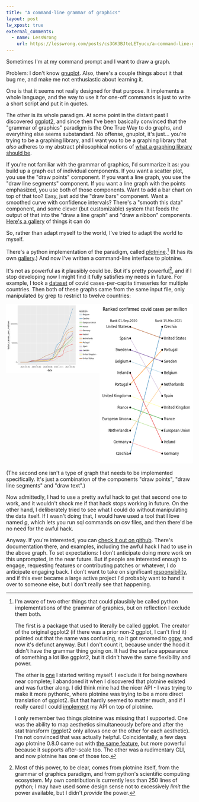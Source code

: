 ```yaml
---
title: "A command-line grammar of graphics"
layout: post
lw_xpost: true
external_comments:
  - name: LessWrong
    url: https://lesswrong.com/posts/cs3GK3BJteLETyucu/a-command-line-grammar-of-graphics
---
```

Sometimes I'm at my command prompt and I want to draw a graph.

Problem: I don't know [gnuplot](https://en.wikipedia.org/wiki/Gnuplot). Also, there's a couple things about it that bug me, and make me not enthusiastic about learning it.

One is that it seems not really designed for that purpose. It implements a whole language, and the way to use it for one-off commands is just to write a short script and put it in quotes.

The other is its whole paradigm. At some point in the distant past I discovered [ggplot2](https://en.wikipedia.org/wiki/Ggplot2), and since then I've been basically convinced that the "grammar of graphics" paradigm is the One True Way to do graphs, and everything else seems substandard. No offense, gnuplot, it's just... you're trying to be a graphing library, and I want you to be a graphing library that *also* adheres to my abstract philosophical notions of [what a graphing library should be](https://en.wikipedia.org/wiki/No_true_Scotsman).

If you're not familiar with the grammar of graphics, I'd summarize it as: you build up a graph out of individual components. If you want a scatter plot, you use the "draw points" component. If you want a line graph, you use the "draw line segments" component. If you want a line graph with the points emphasized, you use both of those components. Want to add a bar chart on top of that too? Easy, just add the "draw bars" component. Want a smoothed curve with confidence intervals? There's a "smooth this data" component, and some clever (but customizable) system that feeds the output of that into the "draw a line graph" and "draw a ribbon" components. [Here's a gallery](https://www.r-graph-gallery.com/ggplot2-package.html) of things it can do

So, rather than adapt myself to the world, I've tried to adapt the world to myself.

There's a python implementation of the paradigm, called [plotnine](https://plotnine.readthedocs.io/en/stable/).[^other-ggs] (It has its own [gallery](https://plotnine.readthedocs.io/en/stable/gallery.html).) And now I've written a command-line interface to plotnine.

It's not as powerful as it plausibly could be. But it's pretty powerful[^power], and if I stop developing now I might find it fully satisfies my needs in future. For example, I took a [dataset](https://github.com/owid/covid-19-data/tree/master/public/data/) of covid cases-per-capita timeseries for multiple countries. Then both of these graphs came from the same input file, only manipulated by grep to restrict to twelve countries:

<div style="display: flex">
<a href="https://raw.githubusercontent.com/ChickenProp/p9-cli/41f856cb159f96d6e809d85ac77e99e3bc5bd7cd/examples/time-series.png"><img src="https://raw.githubusercontent.com/ChickenProp/p9-cli/41f856cb159f96d6e809d85ac77e99e3bc5bd7cd/examples/time-series.png" width="300" height="186" alt="A time series graph"></a>
<a href="https://raw.githubusercontent.com/ChickenProp/p9-cli/41f856cb159f96d6e809d85ac77e99e3bc5bd7cd/examples/change-in-rank.png"><img src="https://raw.githubusercontent.com/ChickenProp/p9-cli/41f856cb159f96d6e809d85ac77e99e3bc5bd7cd/examples/change-in-rank.png" width="300" height="429" alt="A change in rank graph"></a>
</div>

(The second one isn't a type of graph that needs to be implemented specifically. It's just a combination of the components "draw points", "draw line segments" and "draw text".)

Now admittedly, I had to use a pretty awful hack to get that second one to work, and it wouldn't shock me if that hack stops working in future. On the other hand, I deliberately tried to see what I could do without manipulating the data itself. If I wasn't doing that, I would have used a tool that I love named [q](https://github.com/harelba/q), which lets you run sql commands on csv files, and then there'd be no need for the awful hack.

Anyway. If you're interested, you can [check it out on github](https://github.com/ChickenProp/p9-cli). There's documentation there, and examples, including the awful hack I had to use in the above graph. To set expectations: I don't anticipate doing more work on this unprompted, in the near future. But if people are interested enough to engage, requesting features or contributing patches or whatever, I do anticipate engaging back. I don't want to take on significant [responsibility](http://reasonableapproximation.net/2020/04/13/in-my-culture-responsibility-oss.html), and if this ever became a large active project I'd probably want to hand it over to someone else, but I don't really see that happening.

[^other-ggs]: I'm aware of two other things that could plausibly be called python implementations of the grammar of graphics, but on reflection I exclude them both.

    The first is a package that used to literally be called ggplot. The creator of the original ggplot2 (if there was a prior non-2 ggplot, I can't find it) pointed out that the name was confusing, so it got renamed to [ggpy](http://yhat.github.io/ggpy/), and now it's defunct anyway. But I don't count it, because under the hood it didn't have the grammar thing going on. It had the surface appearance of something a lot like ggplot2, but it didn't have the same flexibility and power.

    The other is [one](https://github.com/ChickenProp/gragrapy) I started writing myself. I exclude it for being nowhere near complete; I abandoned it when I discovered that plotnine existed and was further along. I did think mine had the nicer API - I was trying to make it more pythonic, where plotnine was trying to be a more direct translation of ggplot2. But that hardly seemed to matter much, and if I really cared I could [implement](https://github.com/ChickenProp/gragrapy/tree/plotnine) my API on top of plotnine.

    I only remember two things plotnine was missing that I supported. One was the ability to map aesthetics simultaneously before and after the stat transform (ggplot2 only allows one or the other for each aesthetic). I'm not convinced that was actually helpful. Coincidentally, a few days ago plotnine 0.8.0 came out with [the same feature](https://plotnine.readthedocs.io/en/stable/generated/plotnine.mapping.stage.html), but more powerful because it supports after-scale too. The other was a rudimentary CLI, and now plotnine has one of those too.

[^power]: Most of this power, to be clear, comes from plotnine itself, from the grammar of graphics paradigm, and from python's scientific computing ecosystem. My own contribution is currently less than 250 lines of python; I may have used some design sense not to excessively *limit* the power available, but I didn't *provide* the power.
